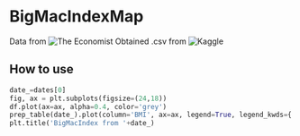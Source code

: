 # BigMacIndexMap

Data from ![The Economist](https://www.economist.com/big-mac-index)
Obtained .csv from ![Kaggle](https://www.kaggle.com/paultimothymooney/the-economists-big-mac-index)

## How to use
```python
date_=dates[0]
fig, ax = plt.subplots(figsize=(24,18))
df.plot(ax=ax, alpha=0.4, color='grey')
prep_table(date_).plot(column='BMI', ax=ax, legend=True, legend_kwds={'shrink': 0.53})
plt.title('BigMacIndex from '+date_)
```
